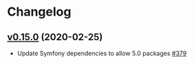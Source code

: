 # Changelog

## [v0.15.0](https://github.com/msgphp/domain/tree/v0.15.0) (2020-02-25)

- Update Symfony dependencies to allow 5.0 packages [\#379](https://github.com/msgphp/msgphp/pull/379)

